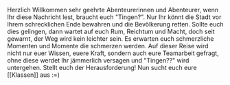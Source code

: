 Herzlich Willkommen sehr geehrte Abenteurerinnen und Abenteurer,
wenn Ihr diese Nachricht lest, braucht euch "Tingen?".
Nur Ihr könnt die Stadt vor Ihrem schrecklichen Ende bewahren und die Bevölkerung retten.
Sollte euch dies gelingen, dann wartet auf euch Rum, Reichtum und Macht, doch seit gewarnt, der Weg wird kein leichter sein. Es erwarten euch schmerzliche Momenten und Momente die schmerzen werden. Auf dieser Reise wird nicht nur euer Wissen, euere Kraft, sondern auch eure Teamarbeit gefragt, ohne diese werdet Ihr jämmerlich versagen und "Tingen??" wird untergehen.
Stellt euch der Herausforderung!
Nun sucht euch eure [[Klassen]] aus :=)
